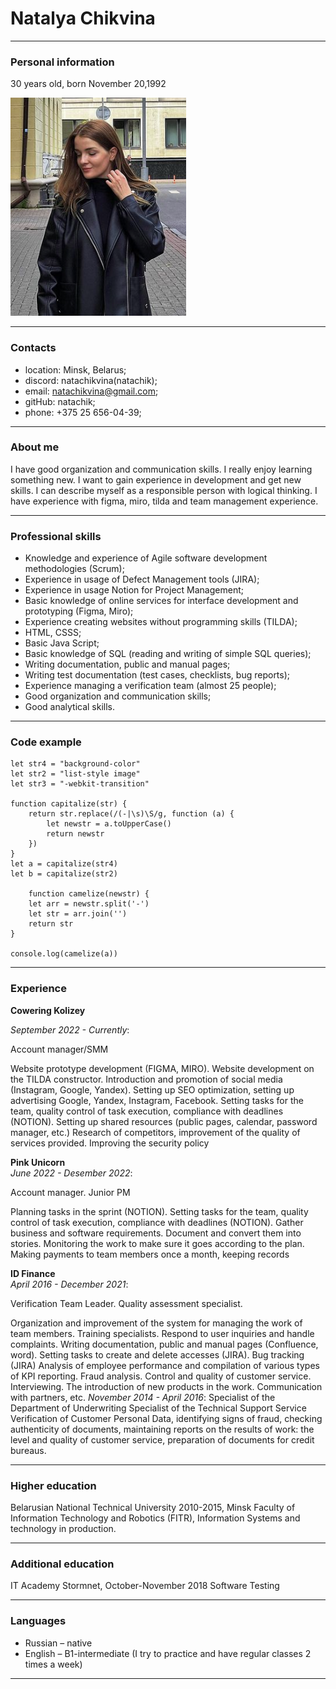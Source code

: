 # Natalya Chikvina 
___
### Personal information
30 years old, born November 20,1992

![myphoto.png](myphoto.png)
___
### Contacts
* location: Minsk, Belarus;
* discord: natachikvina(natachik);
* email: natachikvina@gmail.com;
* gitHub: natachik; 
* phone: +375 25 656-04-39;
___
### About me 
I have good organization and communication skills. I really enjoy learning something new. 
I want to gain experience in development and get new skills. 
I can describe myself as a responsible person with logical thinking.
I have experience with figma, miro, tilda and team management experience. 
___
### Professional skills 
* Knowledge and experience of Agile software development methodologies (Scrum);
* Experience in usage of Defect Management tools (JIRA);
* Experience in usage Notion for Project Management;
* Basic knowledge of online services for interface development and prototyping (Figma, Miro);
* Experience creating websites without programming skills (TILDA); 
* HTML, CSSS;
* Basic Java Script;
* Basic knowledge of SQL (reading and writing of simple SQL queries);
* Writing documentation, public and manual pages;
* Writing test documentation (test cases, checklists, bug reports);
* Experience managing a verification team (almost 25 people);
* Good organization and communication skills;
* Good analytical skills.
___
### Code example 
```
let str4 = "background-color"
let str2 = "list-style image"
let str3 = "-webkit-transition"

function capitalize(str) {
    return str.replace(/(-|\s)\S/g, function (a) {
        let newstr = a.toUpperCase()
        return newstr
    })
}
let a = capitalize(str4)
let b = capitalize(str2)

    function camelize(newstr) {
    let arr = newstr.split('-')
    let str = arr.join('')
    return str
}

console.log(camelize(a))
```
___
### Experience

__Cowering Kolizey__

_September 2022 - Currently_:

Account manager/SMM

Website prototype development (FIGMA, MIRO). Website development on the TILDA constructor.
Introduction and promotion of social media (Instagram, Google, Yandex). Setting up SEO optimization, setting up advertising Google, Yandex, Instagram, Facebook. Setting tasks for the team, quality control of task execution, compliance with deadlines (NOTION).
Setting up shared resources (public pages, calendar, password manager, etc.) 
Research of competitors, improvement of the quality of services provided. Improving the security policy

__Pink Unicorn__  
_June 2022 - Desember 2022_:

Account manager. Junior PM 

Planning tasks in the sprint (NOTION). Setting tasks for the team, quality control of task execution, compliance with deadlines (NOTION). Gather business and software requirements. Document and convert them into stories. Monitoring the work to make sure it goes according to the plan.  Making payments to team members once a month, keeping records 

__ID Finance__  
_April 2016 - December 2021_:

Verification Team Leader. Quality assessment specialist. 

Organization and improvement of the system for managing the work of team members. Training specialists. Respond to user inquiries and handle complaints. Writing documentation, public and manual pages (Confluence, word).  Setting tasks to create and delete accesses (JIRA). Bug tracking (JIRA) Analysis of employee performance and compilation of various types of KPI reporting. Fraud analysis. Control and quality of customer service. Interviewing. The introduction of new products in the work. Communication with partners, etc.
_November 2014 - April 2016_:
Specialist of the Department of Underwriting Specialist of the Technical Support Service
Verification of Customer Personal Data, identifying signs of fraud, checking authenticity of documents, maintaining reports on the results of work: the level and quality of customer service, preparation of documents for credit bureaus. 
___

### Higher education
Belarusian National Technical University 2010-2015, Minsk
Faculty of Information Technology and Robotics (FITR), Information Systems
and technology in production.
___

### Additional education
IT Academy Stormnet, October-November 2018
Software Testing
___

### Languages
* Russian – native
*  English – B1-intermediate (I try to practice and have regular classes 2 times a week) 

___






